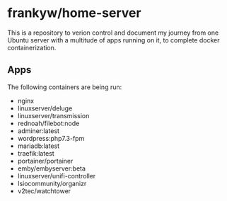 # frankyw/home-server

This is a repository to verion control and document my journey from one Ubuntu server with a multitude of apps running on it, to complete docker containerization.

## Apps

The following containers are being run:

* nginx
* linuxserver/deluge
* linuxserver/transmission
* rednoah/filebot:node
* adminer:latest
* wordpress:php7.3-fpm
* mariadb:latest
* traefik:latest
* portainer/portainer
* emby/embyserver:beta
* linuxserver/unifi-controller
* lsiocommunity/organizr
* v2tec/watchtower